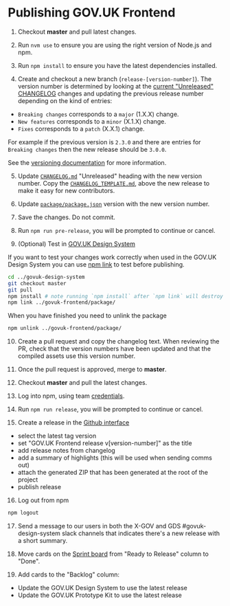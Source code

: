 # Publishing GOV.UK Frontend

1. Checkout **master** and pull latest changes.

2. Run `nvm use` to ensure you are using the right version of Node.js and npm.

3. Run `npm install` to ensure you have the latest dependencies installed.

4. Create and checkout a new branch (`release-[version-number]`).
  The version number is determined by looking at the [current "Unreleased" CHANGELOG](../../CHANGELOG.md) changes and updating the previous release number depending on the kind of entries:

  - `Breaking changes` corresponds to a `major` (1.X.X) change.
  - `New features` corresponds to a `minor` (X.1.X) change.
  - `Fixes` corresponds to a `patch` (X.X.1) change.

  For example if the previous version is `2.3.0` and there are entries for `Breaking changes` then the new release should be `3.0.0`.

  See the [versioning documentation](versioning.md) for more information.

5. Update [`CHANGELOG.md`](../../CHANGELOG.md) "Unreleased" heading with the new version number.
  Copy the [`CHANGELOG_TEMPLATE.md`](./CHANGELOG_TEMPLATE.md), above the new release to make it easy for new contributors.

6. Update [`package/package.json`](../../package/package.json) version with the new version number.

7. Save the changes. Do not commit.

8. Run `npm run pre-release`, you will be prompted to continue or cancel.

9. (Optional) Test in [GOV.UK Design System](git@github.com:alphagov/govuk-design-system.git)

  If you want to test your changes work correctly when used in the GOV.UK Design System you can use [npm link](https://docs.npmjs.com/cli/link) to test before publishing.

  ```bash
  cd ../govuk-design-system
  git checkout master
  git pull
  npm install # note running `npm install` after `npm link` will destroy the link.
  npm link ../govuk-frontend/package/
  ```

  When you have finished you need to unlink the package

  ```bash
  npm unlink ../govuk-frontend/package/
  ```

10. Create a pull request and copy the changelog text.
   When reviewing the PR, check that the version numbers have been updated and that the compiled assets use this version number.

11. Once the pull request is approved, merge to **master**.

12. Checkout **master** and pull the latest changes.

13. Log into npm, using team [credentials](https://github.com/alphagov/design-system-team-credentials/tree/master/npm/govuk-patterns-and-tools).

14. Run `npm run release`, you will be prompted to continue or cancel.

15. Create a release in the [Github interface](https://github.com/alphagov/govuk-frontend/releases/new)
  - select the latest tag version
  - set "GOV.UK Frontend release v[version-number]" as the title
  - add release notes from changelog
  - add a summary of highlights (this will be used when sending comms out)
  - attach the generated ZIP that has been generated at the root of the project
  - publish release

16. Log out from npm
```bash
npm logout
```

17. Send a message to our users in both the X-GOV and GDS #govuk-design-system slack channels that indicates
there's a new release with a short summary.

18. Move cards on the [Sprint board](https://github.com/orgs/alphagov/projects/4) from "Ready to Release" column to "Done".

19. Add cards to the "Backlog" column:
  - Update the GOV.UK Design System to use the latest release
  - Update the GOV.UK Prototype Kit to use the latest release
